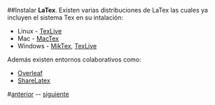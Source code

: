 

##Instalar __LaTex__.
Existen varias distribuciones de LaTex las cuales ya incluyen el sistema Tex en su intalación:
* Linux - [TexLive](http://www.tug.org/texlive/)
* Mac - [MacTex](http://www.tug.org/mactex/) 
* Windows - [MikTex](https://miktex.org/download), [TexLive](http://www.tug.org/texlive/)

Además existen entornos colaborativos como:
* [Overleaf](https://www.overleaf.com/)
* [ShareLatex](https://www.sharelatex.com/)


#[anterior](https://github.com/RolandoVS/IntroduccionLatex/blob/master/index.md) -- [siguiente](https://github.com/RolandoVS/IntroduccionLatex/blob/master/page2.md)
